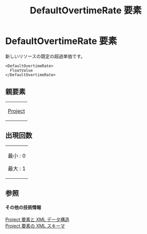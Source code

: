 ﻿---
title: DefaultOvertimeRate 要素
TOCTitle: DefaultOvertimeRate 要素
ms:assetid: 07dbdbe7-3d3e-41ef-ae24-7d4c9f88d70a
ms:mtpsurl: https://msdn.microsoft.com/ja-jp/library/Bb968402(v=office.12)
ms:contentKeyID: 16731207
ms.date: 06/30/2008
mtps_version: v=office.12
ms.translationtype: HT
---

# DefaultOvertimeRate 要素

新しいリソースの既定の超過単価です。

    <DefaultOvertimeRate>
      FloatValue
    </DefaultOvertimeRate>

## 親要素

<table>
<colgroup>
<col style="width: 100%" />
</colgroup>
<tbody>
<tr class="odd">
<td><p><a href="project-element.md">Project</a></p></td>
</tr>
</tbody>
</table>


## 出現回数


<table>
<colgroup>
<col style="width: 100%" />
</colgroup>
<tbody>
<tr class="odd">
<td><p>最小 : 0</p>
<p>最大 : 1</p></td>
</tr>
</tbody>
</table>


## 参照

#### その他の技術情報

[Project 要素と XML データ構造](project-elements-and-xml-structure.md)  
[Project 要素の XML スキーマ](xml-schema-for-the-project-element.md)

